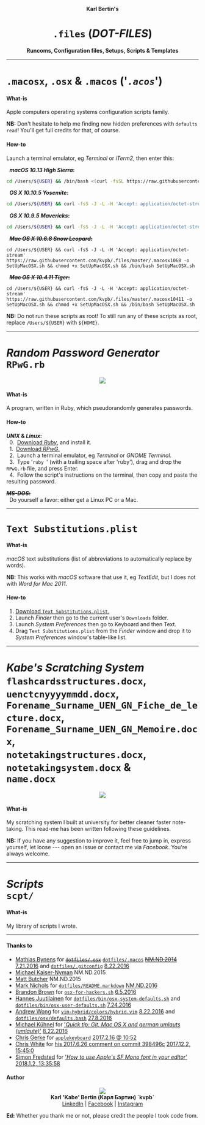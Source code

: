 <p align='center'><b>Karl Bertin's</b></p>
<h1 align='center'><code>.files</code> (<i>DOT-FILES</i>)</h1>
<p align='center'><b>Runcoms, Configuration files, Setups, Scripts & Templates</b></p>

- - -

# `.macosx`, `.osx` & `.macos` ('_`.acos`_')

<!--**'`.acos`':**
- [ ] `.macosx10411`
- [ ] `.macosx1068`
- [x] `.osx1095`
- [x] `.osx10105`
- [ ] `.macos1013`-->

#### What-is

Apple computers operating systems configuration scripts family.

**NB:** Don't hesitate to help me finding new hidden preferences with `defaults read`! You'll get full credits for that, of course.

#### How-to

Launch a terminal emulator, eg _Terminal_ or _iTerm2_, then enter this:

&nbsp;&nbsp;**_macOS 10.13 High Sierra_:**

```sh
cd /Users/${USER} && /bin/bash <(curl -fsSL https://raw.githubusercontent.com/kvpb/.files/master/.macos1013)
```

&nbsp;&nbsp;**_OS X 10.10.5 Yosemite_:**

```sh
cd /Users/${USER} && curl -fsS -J -L -H 'Accept: application/octet-stream' https://raw.githubusercontent.com/kvpb/.files/master/.osx10105 -o SetUpOSX.sh && chmod +x SetUpOSX.sh && /bin/bash SetUpOSX.sh
```

&nbsp;&nbsp;**_OS X 10.9.5 Mavericks_:**

```sh
cd /Users/${USER} && curl -fsS -J -L -H 'Accept: application/octet-stream' https://raw.githubusercontent.com/kvpb/.files/master/.osx1095 -o SetUpOSX.sh && chmod +x SetUpOSX.sh && /bin/bash SetUpOSX.sh
```

&nbsp;&nbsp;~~**_Mac OS X 10.6.8 Snow Leopard_:**~~

```
cd /Users/${USER} && curl -fsS -J -L -H 'Accept: application/octet-stream' https://raw.githubusercontent.com/kvpb/.files/master/.macosx1068 -o SetUpMacOSX.sh && chmod +x SetUpMacOSX.sh && /bin/bash SetUpMacOSX.sh
```

&nbsp;&nbsp;~~**_Mac OS X 10.4.11 Tiger_:**~~

```
cd /Users/${USER} && curl -fsS -J -L -H 'Accept: application/octet-stream' https://raw.githubusercontent.com/kvpb/.files/master/.macosx10411 -o SetUpMacOSX.sh && chmod +x SetUpMacOSX.sh && /bin/bash SetUpMacOSX.sh
```

**NB:** Do not run these scripts as root! To still run any of these scripts as root, replace `/Users/${USER}` with `${HOME}`.

- - -

# _Random Password Generator_<br>`RPwG.rb`

<p align='center'><a href='https://github.com/kvpb/.files/blob/master/lib/scpt/RPwG.rb'><img src='https://rawgit.com/kvpb/543e66fc06e322658f5877e9e2f77cda/raw/08ecb3022f7c7de3c1a16b05e59af04b92e19af5/RPwG.svg'></a></p>

#### What-is

A program, written in Ruby, which pseudorandomly generates passwords.

#### How-to

**_UNIX_ & _Linux_:**  
&nbsp;&nbsp;0.&nbsp;&nbsp;[Download _Ruby_,](https://www.ruby-lang.org/en/downloads/) and install it.  
&nbsp;&nbsp;1.&nbsp;&nbsp;[Download _RPwG_.](https://github.com/kvpb/.files/blob/master/lib/scpt/RPwG.rb)  
&nbsp;&nbsp;2.&nbsp;&nbsp;Launch a terminal emulator, eg _Terminal_ or _GNOME Terminal_.  
&nbsp;&nbsp;3.&nbsp;&nbsp;Type '`ruby `' (with a trailing space after 'ruby'), drag and drop the `RPwG.rb` file, and press Enter.  
&nbsp;&nbsp;4.&nbsp;&nbsp;Follow the script's instructions on the terminal, then copy and paste the resulting password.

~~**_MS-DOS_:**~~  
&nbsp;&nbsp;Do yourself a favor: either get a Linux PC or a Mac.

- - -

# `Text Substitutions.plist`

<!--**`Text Substitutions.plist`:**
| Replace | With |
| --- | --- |
|  |  |-->

#### What-is

_macOS_ text substitutions (list of abbreviations to automatically replace by words).

**NB:** This works with _macOS_ software that use it, eg _TextEdit_, but I does not with _Word for Mac 2011_.

#### How-to

1. [Download `Text Substitutions.plist`.](https://rawgit.com/kvpb/.files/master/lib/plist/Text%20Substitutions.plist)  
2. Launch _Finder_ then go to the current user's `Downloads` folder.  
3. Launch _System Preferences_ then go to Keyboard and then Text.  
4. Drag `Text Substitutions.plist` from the _Finder_ window and drop it to _System Preferences_ window's table-like list.

- - -

# _Kabe's Scratching System_<br>`flashcardsstructures.docx`,<br>`uenctcnyyyymmdd.docx`,<br>`Forename_Surname_UEN_GN_Fiche_de_lecture.docx`,<br>`Forename_Surname_UEN_GN_Memoire.docx`,<br>`notetakingstructures.docx`,<br>`notetakingsystem.docx` &<br>`name.docx`

<p align='center'><a=href='https://github.com/kvpb/.files/raw/master/notetakingsystem.docx'><img src='https://rawgit.com/kvpb/d09c287b1d3c8e77bb9897db657938d4/raw/54cdac0b8ffad36d9ade790cfa53d138c6867412/karlbertinsscratchingsystemfrontcover.svg'></a>

#### What-is

My scratching system I built at university for better cleaner faster note-taking. This read-me has been written following these guidelines.

**NB:** If you have any suggestion to improve it, feel free to jump in, express yourself, let loose --- open an issue or contact me via _Facebook_. You're always welcome.

- - -

# _Scripts_<br>`scpt/`

<!--
**`scpt/`**:
- [ ] `InstallCommandLineTools.sh` 'Install Command Line Tools' Mac shell script
- [x] ~~`InstallGitforMac.sh` 'Install Git for Mac' shell script~~
- [x] ~~`InstallHomebrew.sh` 'Install Homebrew' Mac shell script~~
- [ ] `InstallHomebrewBundle.sh` 'Install homebrew-bundle' Mac shell script
- [ ] `InstallJumpcut.sh` 'Install Jumpcut' Mac shell script
- [ ] `InstallSizeUp.sh` 'Install SizeUp' Mac shell script
- [ ] `InstallFlux.sh` 'Install f.lux Mac' shell script
- [ ] `InstallOnyX.sh` 'Install OnyX' Mac shell script
- [x] ~~`InstallAppZapper.sh` 'Install AppZapper' Mac shell script~~
- [ ] `InstallGPGSuite.sh` 'Install GPG Suite Mac' shell script
- [ ] `InstallPaparazzi.sh` 'Install Paparazzi!' Mac shell script
- [ ] `InstallTransmission.sh` 'Install Transmission Mac' shell script
- [ ] `InstallJDownloader2.sh` 'Install JDownloader2 Mac' shell script
- [x] ~~`InstallSFMono.sh` 'Install SF Mono' shell script~~
- [x] ~~`InstallSFMonoFromMac.sh` 'Install SF Mono from Mac' Mac shell script~~
- [x] ~~`InstallSanFrancisco.sh` 'Install San Francisco' Mac shell script~~
- [x] ~~`InstallSanFranciscoCompact.sh` 'Install San Francisco Compact' Mac shell script~~
- [ ] `InstallVMwareFusion8` 'Install VMware Fusion 8' Mac shell script
- [ ] `InstallPsCC.sh` 'Install Photoshop CC (14.0) Mac' shell script
- [ ] `InstallPsCS6.sh` 'Install Photoshop CS6 Extended Mac' shell script
- [ ] `InstallAiCC.sh` 'Install Illustrator CC (17.0) Mac' shell script
- [ ] `InstallAiCS6.sh` 'Install Illustrator CS6 Mac' shell script
- [ ] `InstallLr7.sh` 'Install Photoshop Lightroom 7 Mac' shell script
- [ ] `InstallLr6.sh` 'Install Photoshop Lightroom 6 (CC 2015) Mac' shell script
- [ ] `InstallOffice2016forMac.sh` 'Install Office 2016 for Mac' shell script
- [ ] `InstallOffice2011forMac.sh` 'Install Office 2011 for Mac' shell script
- [ ] `InstallSketch344.sh` 'Install Sketch 3.4.4 [latest OS X 10.9.5 Mavericks compatible version]' Mac shell script
- [ ] `InstalliTerm2.sh` 'Install iTerm2' Mac shell script
- [x] ~~`InstallHyper.sh` 'Install HyperTerm' Mac shell script~~
- [ ] `InstallHyper.js` 'Install Hyper' Mac JavaScript script
- [ ] `InstallCathode.sh` 'Install Cathode' Mac shell script
- [ ] `InstallCathode203.sh` 'Install Cathode 2.0.3 (Last 10.6.X compatible version)' Mac shell script
- [ ] `InstallCathode094.sh` 'Install Cathode 0.9.4 (Last 10.5.X compatible version)' Mac shell script
- [ ] `InstallPathFinder7.sh` 'Install Path Finder 7' Mac shell script
- [ ] `InstallPathFinder6.sh` 'Install Path Finder 6' Mac shell script
- [ ] `InstallForkLift3.sh` 'Install ForkLift 3' Mac shell script
- [ ] `InstallForkLift2.sh` 'Install ForkLift 2' Mac shell script
- [x] ~~`InstallVLC.sh` 'Install VLC Mac' shell script~~
- [x] ~~`InstallChrome.sh` 'Install Chrome Mac' shell script~~
- [x] ~~`InstallDropbox.sh` 'Install Dropbox Mac' shell script~~
- [x] ~~`Installdbxcli.sh` 'Install dbxcli Mac' shell script~~
- [x] ~~`InstallSpotify.sh` 'Install Spotify Mac' shell script~~
- [ ] `InstallWhatsApp.sh` 'Install WhatsApp Mac' shell script
- [ ] `InstallMessengerforMac.sh` 'Install Messenger for  Mac' shell script
- [ ] `InstallGoofy.sh` 'Install Goofy Mac' shell script
- [x] ~~`RPwG.rb` 'Random Password Generator' Ruby script~~
- [x] ~~`SetKeyboardBrightnessTo100percent.sh` 'Set keyboard brightness to max' Mac shell script~~
- [x] ~~`SetVolumeTo50percent.sh` 'Set OS volume to 50%' Mac shell script~~
- [x] ~~`SetVolumeToMuted.sh` 'Set OS volume to muted' Mac shell script~~
- [x] ~~`GetVolumeMuteStatus.sh` 'Get OS volume mute status' Mac shell script~~
- [x] ~~`NewTestFolders.sh` 'New Test Folders' Mac shell script~~
- [x] ~~`RemoveDirectoryFromUsersHome.sh` 'Remove directory from user's home' Mac shell script~~
- [x] ~~`RemoveCreativeCloudFilesFromUsersHome.sh` 'Remove Creative Cloud Files from user's home' Mac shell script~~
- [ ] `DeleteChromeSuggestions.sh` 'Delete Chrome Mac suggestions' shell script
-->

#### What-is

My library of scripts I wrote.

<!--
#### How-to


-->

- - -

#### Thanks to

* [Mathias Bynens](https://mathiasbynens.be/) for ~~[`dotfiles/.osx`](https://raw.githubusercontent.com/mathiasbynens/dotfiles/master/.osx)~~ [`dotfiles/.macos`](https://raw.githubusercontent.com/mathiasbynens/dotfiles/master/.macos) ~~[NM.ND.2014](https://github.com/mathiasbynens/dotfiles/commit/3b4eb3efb692aa4d19a1e2c30c2ed9a65e9c7d8c)~~ [7.21.2016](https://github.com/mathiasbynens/dotfiles/commit/47268d92afbec69e3a7243a144a126bbd25bcf2c) and [`dotfiles/.gitconfig`](https://raw.githubusercontent.com/mathiasbynens/dotfiles/master/.gitconfig) [8.22.2016](https://github.com/mathiasbynens/dotfiles/commit/47268d92afbec69e3a7243a144a126bbd25bcf2c)
* [Michael Kaiser-Nyman](http://www.epicodus.com/) NM.ND.2015
* [Matt Butcher](http://technosophos.com/) NM.ND.2015
* [Mark Nichols](http://zanshin.net/) for [`dotfiles/README.markdown`](https://raw.githubusercontent.com/zanshin/dotfiles/master/README.markdown) [NM.ND.2016](https://github.com/zanshin/dotfiles/commit/02ec428566e893b765e1c34c31f330bb6531dd51)
* [Brandon Brown](https://brandonb.io/) for [`osx-for-hackers.sh`](https://gist.githubusercontent.com/brandonb927/3195465/raw/f9aa762705e6cf86cc8f3ce74b43a89eecab6f36/osx-for-hackers.sh) [6.5.2016](https://gist.github.com/brandonb927/3195465/06fe593551bc778a232584593aa462a1ce635a70)
* [Hannes Juutilainen](https://obsoletesysadmin.wordpress.com/) for [`dotfiles/bin/osx-system-defaults.sh`](https://raw.githubusercontent.com/hjuutilainen/dotfiles/master/bin/osx-system-defaults.sh) and [`dotfiles/bin/osx-user-defaults.sh`](https://raw.githubusercontent.com/hjuutilainen/dotfiles/master/bin/osx-user-defaults.sh) [7.24.2016](https://github.com/hjuutilainen/dotfiles/commit/93f33a7a5954fe63c075f43dbda688d941643d9e)
* [Andrew Wong](https://andrewwong.id.au/) for [`vim-hybrid/colors/hybrid.vim`](https://raw.githubusercontent.com/w0ng/vim-hybrid/master/colors/hybrid.vim) [8.22.2016](https://github.com/w0ng/vim-hybrid/commit/cc58baabeabc7b83768e25b852bf89c34756bf90) and [`dotfiles/osx/defaults.bash`](https://raw.githubusercontent.com/w0ng/dotfiles/master/osx/defaults.bash) [27.8.2016](https://github.com/w0ng/dotfiles/commit/98bb99e85ff175d213f2199a788411b20f483b01)
* [Michael Kühnel](http://michael-kuehnel.de/) for ['_Quick tip: Git, Mac OS X and german umlauts (umlaute)_'](http://michael-kuehnel.de/git/2014/11/21/git-mac-osx-and-german-umlaute.html) [8.22.2016](https://github.com/mischah/dotfiles/commit/f2ab1a8bb27a6dc944e2abd991f499e7928aef0d)
* [Chris Gerke](https://www.linkedin.com/in/chrisgerke) for [`applekeyboard`](https://gist.githubusercontent.com/cgerke/e5500f93cd5edf05084c/raw/18c4513d662ffc636eba56f854b5e3b817c4bf51/applekeyboard) [2017.2.16 @ 10:52](https://gist.github.com/cgerke/e5500f93cd5edf05084c/18c4513d662ffc636eba56f854b5e3b817c4bf51)
* [Chris White](https://github.com/christopherdwhite) for [his 2017.6.26 comment on commit 398496c](https://github.com/mathiasbynens/dotfiles/commit/398496c2372d65c0e6770d02b0c5b49c0d636f31#comments) [2017.12.2, 15:45:0](https://github.com/mathiasbynens/dotfiles/commit/398496c2372d65c0e6770d02b0c5b49c0d636f31#commitcomment-22753491)
* [Simon Fredsted](https://simonfredsted.com/) for ['_How to use Apple's SF Mono font in your editor_'](https://simonfredsted.com/1438) [2018.1.2, 13:35:58](https://web.archive.org/save/https://simonfredsted.com/1438)

#### Author

<p align='center'><a href='http://kvpb.co/'><img src='https://rawgit.com/kvpb/b9c0737f2941542ae22b2806b66a3c19/raw/9867dde923550a08d05f3fae3a2b02905ea8345c/quickresponsecode.svg'></a><br>
<b>Karl 'Kabe' Bertin (Карл Бэртин) `kvpb`</b><br> <!-- Neither `<span style='font-variant: small-caps;'>Bertin</span>` & `<span style='font-variant: small-caps;'>Бэртин</span>` nor `B<small>ERTIN</small>` & `Б<small>ЭРТИН</small>` work on GitHub. -->
<a href='https://www.linkedin.com/in/karlbertin'>LinkedIn</a> | <a href='https://www.facebook.com/karlbertin'>Facebook</a> | <a href='https://www.instagram.com/karlbertin/'>Instagram</a></p>

**Ed:** Whether you thank me or not, please credit the people I took code from.

<!--**PS:** -->
